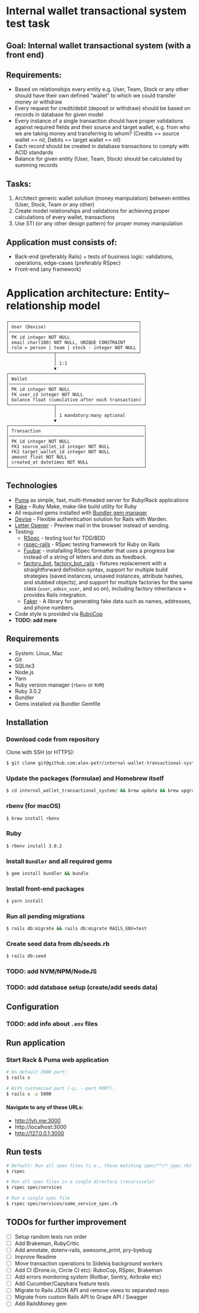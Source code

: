 # Internal wallet transactional system test task

## Goal: Internal wallet transactional system (with a front end)

## Requirements:
- Based on relationships every entity e.g. User, Team, Stock or any other should have their own defined “wallet”
to which we could transfer money or withdraw
- Every request for credit/debit (deposit or withdraw) should be based on records in database for given model
- Every instance of a single transaction should have proper validations against required fields and their source
and target wallet, e.g. from who we are taking
money and transferring to whom? (Credits == source wallet == nil, Debits == target wallet == nil)
- Each record should be created in database transactions to comply with ACID standards
- Balance for given entity (User, Team, Stock) should be calculated by summing records

## Tasks:
1. Architect generic wallet solution (money manipulation) between entities (User, Stock, Team or any other)
2. Create model relationships and validations for achieving proper calculations of every wallet, transactions
3. Use STI (or any other design pattern) for proper money manipulation

## Application must consists of:
- Back-end (preferably Rails) + tests of business logic: validations, operations, edge-cases (preferably RSpec)
- Front-end (any framework)

# Application architecture: Entity–relationship model

```
┌─────────────────────────────────────────────────┐
│ User (Devise)                                   │
│─────────────────────────────────────────────────│
│ PK id integer NOT NULL                          │
│ email char(100) NOT NULL, UNIQUE CONSTRAINT     │
│ role = person | team | stock - integer NOT NULL │
└─────────────────┬───────────────────────────────┘
                  │
                  │ 1:1
                  ▼
┌───────────────────────────────────────────────────┐
│ Wallet                                            │
│───────────────────────────────────────────────────│
│ PK id integer NOT NULL                            │
│ FK user_id integer NOT NULL                       │
│ balance float (cumulative after each transaction) │
└─────────────────┬─────────────────────────────────┘
                  │
                  │ 1 mandatory:many optional
                  ▼
┌───────────────────────────────────────────────────┐
│ Transaction                                       │
│───────────────────────────────────────────────────│
│ PK id integer NOT NULL                            │
│ FK1 source_wallet_id integer NOT NULL             │
│ FK2 target_wallet_id integer NOT NULL             │
│ amount float NOT NULL                             │
│ created_at datetimez NOT NULL                     │
└───────────────────────────────────────────────────┘
```

## Technologies

- [Puma](https://github.com/puma/puma) as simple, fast, multi-threaded server for Ruby/Rack applications
- [Rake](https://github.com/ruby/rake) – Ruby Make, make-like build utility for Ruby
- All required gems installed with [Bundler gem manager](https://bundler.io/)
- [Devise](https://github.com/heartcombo/devise) - Flexible authentication solution for Rails with Warden. 
- [Letter Opener](https://github.com/ryanb/letter_opener) - Preview mail in the browser instead of sending.
- Testing: 
  - [RSpec](https://rspec.info/) - testing tool for TDD/BDD
  - [rspec-rails](https://github.com/rspec/rspec-rails) - RSpec testing framework for Ruby on Rails
  - [Fuubar](https://github.com/thekompanee/fuubar) - instafailing RSpec formatter that uses a progress bar instead of a string of letters and dots as feedback.
  - [factory_bot](https://github.com/thoughtbot/factory_bot/blob/master/GETTING_STARTED.md), [factory_bot_rails](https://github.com/thoughtbot/factory_bot_rails) - fixtures replacement with a straightforward definition
    syntax, support for multiple build strategies (saved instances, unsaved
    instances, attribute hashes, and stubbed objects), and support for multiple
    factories for the same class (`user`, `admin_user`, and so on), including factory
    inheritance + provides Rails integration.
  - [Faker](https://github.com/faker-ruby/faker) - A library for generating fake data such as names, addresses, and phone numbers.
- Code style is provided via [RuboCop](https://github.com/rubocop/rubocop)
- **TODO: add more**

## Requirements

- System: Linux, Mac
- Git
- SQLite3
- Node.js
- Yarn
- Ruby version manager (`rbenv` or `RVM`)
- Ruby 3.0.2
- Bundler
- Gems installed via Bundler Gemfile

## Installation

### Download code from repository

Clone with SSH (or HTTPS):

```bash
$ git clone git@github.com:alex-petr/internal-wallet-transactional-system.git internal_wallet_transactional_system
```

### Update the packages (formulae) and Homebrew itself

```bash
$ cd internal_wallet_transactional_system/ && brew update && brew upgrade ; brew cleanup
```

### rbenv (for macOS)

```bash
$ brew install rbenv
```

### Ruby

```bash
$ rbenv install 3.0.2
```

### Install `Bundler` and all required gems

```bash
$ gem install bundler && bundle
```

### Install front-end packages

```bash
$ yarn install
```

### Run all pending migrations

```bash
$ rails db:migrate && rails db:migrate RAILS_ENV=test
```

### Create seed data from db/seeds.rb

```bash
$ rails db:seed
```

### TODO: add NVM/NPM/NodeJS
### TODO: add database setup (create/add seeds data)

## Configuration

### TODO: add info about `.env` files

## Run application

### Start Rack & Puma web application

```bash
# On default 3000 port:
$ rails s

# With customized port (-p, --port PORT):
$ rails s -p 5000
```

#### Navigate to any of these URLs:

- http://lvh.me:3000
- http://localhost:3000
- http://127.0.0.1:3000

## Run tests

```bash
# Default: Run all spec files (i.e., those matching spec/**/*_spec.rb)
$ rspec

# Run all spec files in a single directory (recursively)
$ rspec spec/services

# Run a single spec file
$ rspec spec/services/some_service_spec.rb
```

## TODOs for further improvement
- [ ] Setup random tests run order
- [ ] Add Brakeman, RubyCritic
- [ ] Add annotate, dotenv-rails, awesome_print, pry-byebug
- [ ] Improve Readme
- [ ] Move transaction operations to Sidekiq background workers
- [ ] Add CI (Drone.io, Circle CI etc): RuboCop, RSpec, Brakeman
- [ ] Add errors monitoring system (Rollbar, Sentry, Airbrake etc)
- [ ] Add Cucumber/Capybara feature tests
- [ ] Migrate to Rails JSON API and remove views to separated repo
- [ ] Migrate from custom Rails API to Grape API / Swagger
- [ ] Add RailsMoney gem
